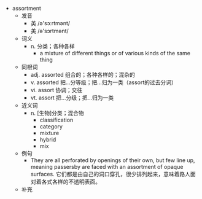 - assortment
  - 发音
    - 英 /ə'sɔːrtmənt/
    - 美 /ə'sɔrtmənt/
  - 词义
    - n. 分类；各种各样
      - a mixture of different things or of various kinds of the same thing
  - 同根词
    - adj. assorted 组合的；各种各样的；混杂的
    - v. assorted 把…分等级；把…归为一类（assort的过去分词）
    - vi. assort 协调；交往
    - vt. assort 把…分级；把…归为一类
  - 近义词
    - n. [生物]分类；混合物
      - classification
      - category
      - mixture
      - hybrid
      - mix
  - 例句
    - They are all perforated by openings of their own, but few line up, meaning passersby are faced with an assortment of opaque surfaces. 它们都是由自己的洞口穿孔，很少排列起来，意味着路人面对着各式各样的不透明表面。
  - 补充